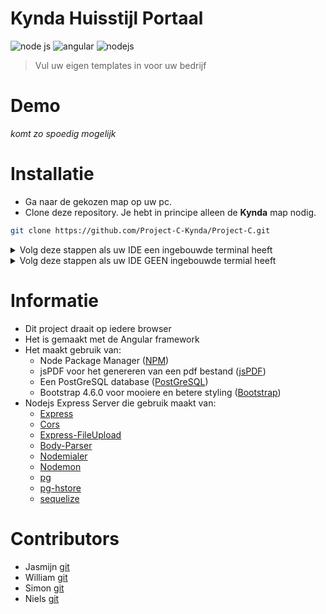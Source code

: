 <h1>Kynda Huisstijl Portaal</h1>

![node js](https://github.com/Project-C-Kynda/Project-C/actions/workflows/node.js.yml/badge.svg)
<img src="https://img.shields.io/badge/Angular-12-red" alt="angular">
<img src="https://img.shields.io/badge/NodeJs-14-pastelgreen" alt="nodejs">

> Vul uw eigen templates in voor uw bedrijf

# Demo
_komt zo spoedig mogelijk_

# Installatie
* Ga naar de gekozen map op uw pc.
* Clone deze repository. Je hebt in principe alleen de **Kynda** map nodig.  
```sh
git clone https://github.com/Project-C-Kynda/Project-C.git
```

<details>
<summary>Volg deze stappen als uw IDE een ingebouwde terminal heeft</summary>

+ Open de folder **Kynda** in uw IDE
+ Open een terminal in uw IDE
+ Voer in het command:
  <br>
```node
ng serve -o
```
Dit opent een internet pagina waar alle aanpassingen live worden geupdate
</details>

<details>
<summary>Volg deze stappen als uw IDE GEEN ingebouwde termial heeft</summary>

+ Open uw command prompt of powershell
+ Ga naar de folder waar de **Kynda** map staat  
ex:   
```sh
cd User/Documents/Project-C/Kynda
```
+ Voer in het command:
  <br>
```node
ng serve -o
```
Dit opent een internet pagina waar alle aanpassingen live worden geupdate
</details>

# Informatie
* Dit project draait op iedere browser
* Het is gemaakt met de Angular framework
* Het maakt gebruik van:
  * Node Package Manager ([NPM](https://nodejs.org/en/))
  * jsPDF voor het genereren van een pdf bestand ([jsPDF](https://rawgit.com/MrRio/jsPDF/master/docs/index.html))
  * Een PostGreSQL database ([PostGreSQL](https://www.postgresql.org))
  * Bootstrap 4.6.0 voor mooiere en betere styling ([Bootstrap](https://getbootstrap.com))
* Nodejs Express Server die gebruik maakt van:
  * [Express](https://www.npmjs.com/package/express)
  * [Cors](https://www.npmjs.com/package/cors)
  * [Express-FileUpload](https://www.npmjs.com/package/express-fileupload)
  * [Body-Parser](https://www.npmjs.com/package/body-parser)
  * [Nodemialer](https://www.npmjs.com/package/nodemailer)
  * [Nodemon](https://www.npmjs.com/package/nodemon)
  * [pg](https://www.npmjs.com/package/pg)
  * [pg-hstore](https://www.npmjs.com/package/pg-hstore)
  * [sequelize](https://www.npmjs.com/package/sequelize)

# Contributors
* Jasmijn [git](https://github.com/JasmijnKramer)
* William [git](https://github.com/WilliamSarkisjan)
* Simon [git](https://github.com/DePaWSiT)
* Niels [git](https://github.com/FrostyDog132)
